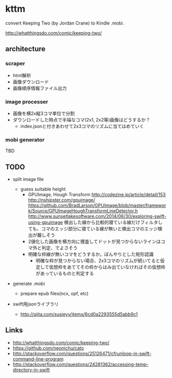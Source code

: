 # kttm

convert Keeping Two (by Jordan Crane) to Kindle .mobi.

http://whatthingsdo.com/comic/keeping-two/


## architecture

### scraper

- html解析
- 画像ダウンロード
- 画像順序情報ファイル出力

### image processer

- 画像を横2x縦3コマ単位で分割
- ダウンロードした時点で半端なコマ(2x1, 2x2等)画像はどうするか？
  - index.jsonと付きあわせて2x3コマのリズムに当てはめていく

### mobi generator

TBD


## TODO

- split image file
  - guess suitable height
    - GPUImage, Hough Transform
      http://codezine.jp/article/detail/153
      http://nshipster.com/gpuimage/
      https://github.com/BradLarson/GPUImage/blob/master/framework/Source/GPUImageHoughTransformLineDetector.h
      http://www.sunsetlakesoftware.com/2014/06/30/exploring-swift-using-gpuimage
      検出した線から比較的寝ている線だけフィルタしても、コマのエッジ部分に寝ている線が無いと検出コマのエッジ検出が難しそう
    - 2値化した画像を横方向に捜査してドットが見つからないラインはコマ外と判定、でよさそう
    - 明確な枠線が無いコマをどうするか。ぼんやりとした矩形認識
      - 明確な枠が見つからない場合、2x3コマのリズムが続いてると仮定して仮想枠をあててその枠からはみ出ていなければその仮想枠があっているものと判定する
- generate .mobi
  - prepare epub files(ncx, opf, etc)
  
- swift用jsonライブラリ
  - http://qiita.com/susieyy/items/6cd0a2293555d5abb9c1
  

## Links

- http://whatthingsdo.com/comic/keeping-two/
- https://github.com/neonichu/cato
- http://stackoverflow.com/questions/25126471/cfrunloop-in-swift-command-line-program
- http://stackoverflow.com/questions/24281362/accessing-temp-directory-in-swift

